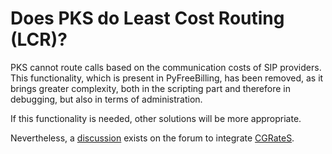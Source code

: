 <!---
# P-KISS-SBC documentation © 2007-2024 by Mathias WOLFF 
# is licensed under Attribution-NonCommercial-ShareAlike 4.0 International (see https://creativecommons.org/licenses/by-nc-sa/4.0/)
# SPDX-License-Identifier: CC-BY-NC-SA-4.0
--->

# Does PKS do Least Cost Routing (LCR)?

PKS cannot route calls based on the communication costs of SIP providers. This functionality, which is present in PyFreeBilling, has been removed, as it brings greater complexity, both in the scripting part and therefore in debugging, but also in terms of administration.

If this functionality is needed, other solutions will be more appropriate.

Nevertheless, a [discussion](https://github.com/mwolff44/pyfreebilling/discussions/186) exists on the forum to integrate [CGRateS](http://www.cgrates.org/).
